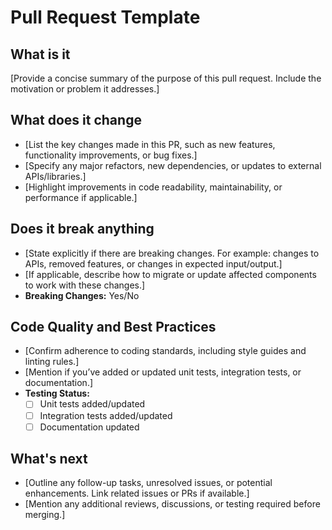 # Pull Request Template  

## **What is it**  
[Provide a concise summary of the purpose of this pull request. Include the motivation or problem it addresses.]

## **What does it change**  
- [List the key changes made in this PR, such as new features, functionality improvements, or bug fixes.]
- [Specify any major refactors, new dependencies, or updates to external APIs/libraries.]
- [Highlight improvements in code readability, maintainability, or performance if applicable.]

## **Does it break anything**  
- [State explicitly if there are breaking changes. For example: changes to APIs, removed features, or changes in expected input/output.]
- [If applicable, describe how to migrate or update affected components to work with these changes.]  
- **Breaking Changes:** Yes/No

## **Code Quality and Best Practices**  
- [Confirm adherence to coding standards, including style guides and linting rules.]
- [Mention if you’ve added or updated unit tests, integration tests, or documentation.]
- **Testing Status:**  
  - [ ] Unit tests added/updated  
  - [ ] Integration tests added/updated  
  - [ ] Documentation updated  

## **What's next**  
- [Outline any follow-up tasks, unresolved issues, or potential enhancements. Link related issues or PRs if available.]  
- [Mention any additional reviews, discussions, or testing required before merging.]
